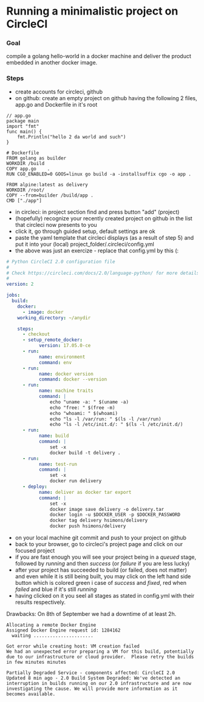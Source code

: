 
# Running a minimalistic project on CircleCI

### Goal
compile a golang hello-world in a docker machine and deliver the product embedded in another docker image.

### Steps
- create accounts for circleci, github
- on github: create an empty project on github having the following 2 files, app.go and Dockerfile in it's root
```golang
// app.go
package main
import "fmt"
func main() {
    fmt.Println("hello 2 da world and such")
}
```

```
# Dockerfile
FROM golang as builder
WORKDIR /build
COPY app.go    .
RUN CGO_ENABLED=0 GOOS=linux go build -a -installsuffix cgo -o app .

FROM alpine:latest as delivery
WORKDIR /root/
COPY --from=builder /build/app .
CMD ["./app"]
```
- in circleci: in project section find and press button "add" (project)
- (hopefully) recognize your recently created project on github in the list that circleci now presents to you
- click it, go through guided setup, default settings are ok
- paste the yaml template that circleci displays (as a result of step 5) and put it into your (local) project_folder/.circleci/config.yml
- the above was just an exercize - replace that config.yml by this (:
```Yaml
# Python CircleCI 2.0 configuration file
#
# Check https://circleci.com/docs/2.0/language-python/ for more details
#
version: 2

jobs:
  build:
    docker:
      - image: docker
    working_directory: ~/anydir

    steps:
      - checkout
      - setup_remote_docker:
            version: 17.05.0-ce
      - run:
            name: environment
            command: env
      - run:
            name: docker version
            command: docker --version
      - run:
            name: machine traits
            command: |
                echo "uname -a: " $(uname -a)
                echo "free: " $(free -m)
                echo "whoami: " $(whoami)
                echo "ls -l /var/run: " $(ls -l /var/run)
                echo "ls -l /etc/init.d/: " $(ls -l /etc/init.d/)
      - run:
            name: build
            command: |
                set -x
                docker build -t delivery .
      - run:
            name: test-run
            command: |
                set -x
                docker run delivery
      - deploy:
            name: deliver as docker tar export
            command: |
                set -x
                docker image save delivery -o delivery.tar
                docker login -u $DOCKER_USER -p $DOCKER_PASSWORD
                docker tag delivery hsimons/delivery
                docker push hsimons/delivery

```

- on your local machine git commit and push to your project on github
- back to your browser, go to circleci's project page and click on our focused project
- if you are fast enough you will see your project being in a *queued* stage, followed by *running* and then *success* (or *failure* if you are less lucky)
- after your project has succeeded to build (or failed, does not matter) and even while it is still being built, you may click on the left hand side button which is colored green i case of *success* and *fixed*, red when *failed* and blue if it's still *running*
- having clicked on it you seel all stages as stated in config.yml with their results respectively.


Drawbacks:
On 8th of September we had a downtime of at least 2h.
```
Allocating a remote Docker Engine
Assigned Docker Engine request id: 1284162
  waiting ......................

Got error while creating host: VM creation failed
We had an unexpected error preparing a VM for this build, potentially due to our infrastructure or cloud provider.  Please retry the builds in few minutes minutes

Partially Degraded Service - components affected: CircleCI 2.0
Updated 8 min ago - 2.0 Build System Degraded: We've detected an interruption in builds running on our 2.0 infrastructure and are now investigating the cause. We will provide more information as it becomes available.
```
